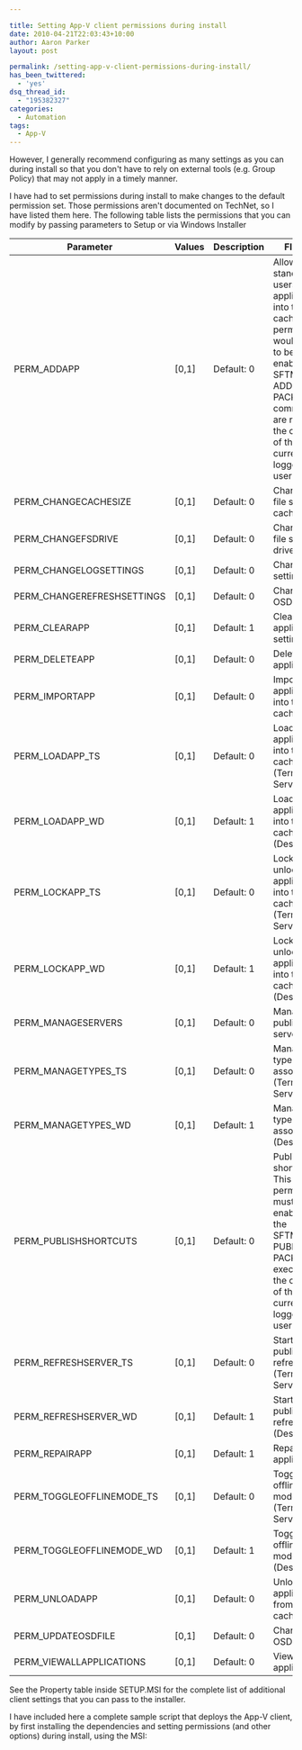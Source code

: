 ```yaml
---

title: Setting App-V client permissions during install
date: 2010-04-21T22:03:43+10:00
author: Aaron Parker
layout: post

permalink: /setting-app-v-client-permissions-during-install/
has_been_twittered:
  - 'yes'
dsq_thread_id:
  - "195382327"
categories:
  - Automation
tags:
  - App-V
---
```

However, I generally recommend configuring as many settings as you can during install so that you don't have to rely on external tools (e.g. Group Policy) that may not apply in a timely manner.

I have had to set permissions during install to make changes to the default permission set. Those permissions aren't documented on TechNet, so I have listed them here. The following table lists the permissions that you can modify by passing parameters to Setup or via Windows Installer

|Parameter|Values|Description|FIELD4                                                                                                                                                                                  |
|---------|------|-----------|----------------------------------------------------------------------------------------------------------------------------------------------------------------------------------------|
|PERM_ADDAPP|[0,1] | Default: 0|Allow standard users to add applications into the cache. This permission would need to be enabled if SFTMIME ADD PACKAGE commands are run in the context of the currently logged on user|
|PERM_CHANGECACHESIZE|[0,1] | Default: 0|Change the file system cache size                                                                                                                                                       |
|PERM_CHANGEFSDRIVE|[0,1] | Default: 0|Change the file system drive                                                                                                                                                            |
|PERM_CHANGELOGSETTINGS|[0,1] | Default: 0|Change log settings                                                                                                                                                                     |
|PERM_CHANGEREFRESHSETTINGS|[0,1] | Default: 0|Change OSD files                                                                                                                                                                        |
|PERM_CLEARAPP|[0,1] | Default: 1|Clear application settings                                                                                                                                                              |
|PERM_DELETEAPP|[0,1] | Default: 0|Delete applications                                                                                                                                                                     |
|PERM_IMPORTAPP|[0,1] | Default: 0|Import applications into the cache                                                                                                                                                      |
|PERM_LOADAPP_TS|[0,1] | Default: 0|Load applications into the cache (Terminal Server)                                                                                                                                      |
|PERM_LOADAPP_WD|[0,1] | Default: 1|Load applications into the cache (Desktop)                                                                                                                                              |
|PERM_LOCKAPP_TS|[0,1] | Default: 0|Lock and unlock applications into the cache (Terminal Server)                                                                                                                           |
|PERM_LOCKAPP_WD|[0,1] | Default: 1|Lock and unlock applications into the cache (Desktop)                                                                                                                                   |
|PERM_MANAGESERVERS|[0,1] | Default: 0|Manage publishing servers                                                                                                                                                               |
|PERM_MANAGETYPES_TS|[0,1] | Default: 0|Manage file type associations (Terminal Server)                                                                                                                                         |
|PERM_MANAGETYPES_WD|[0,1] | Default: 1|Manage file type associations (Desktop)                                                                                                                                                 |
|PERM_PUBLISHSHORTCUTS|[0,1] | Default: 0|Publish shortcuts. This permission must be enabled if the SFTMIME PUBLISH PACKAGE is executed in the context of the currently logged on user                                            |
|PERM_REFRESHSERVER_TS|[0,1] | Default: 0|Start a publishing refresh (Terminal Server)                                                                                                                                            |
|PERM_REFRESHSERVER_WD|[0,1] | Default: 1|Start a publishing refresh (Desktop)                                                                                                                                                    |
|PERM_REPAIRAPP|[0,1] | Default: 1|Repair applications                                                                                                                                                                     |
|PERM_TOGGLEOFFLINEMODE_TS|[0,1] | Default: 0|Toggle offline mode (Terminal Server)                                                                                                                                                   |
|PERM_TOGGLEOFFLINEMODE_WD|[0,1] | Default: 1|Toggle offline mode (Desktop)                                                                                                                                                           |
|PERM_UNLOADAPP|[0,1] | Default: 0|Unload applications from the cache                                                                                                                                                      |
|PERM_UPDATEOSDFILE|[0,1] | Default: 0|Change OSD files                                                                                                                                                                        |
|PERM_VIEWALLAPPLICATIONS|[0,1] | Default: 0|View all applications                                                                                                                                                                   |

See the Property table inside SETUP.MSI for the complete list of additional client settings that you can pass to the installer.

I have included here a complete sample script that deploys the App-V client, by first installing the dependencies and setting permissions (and other options) during install, using the MSI:
